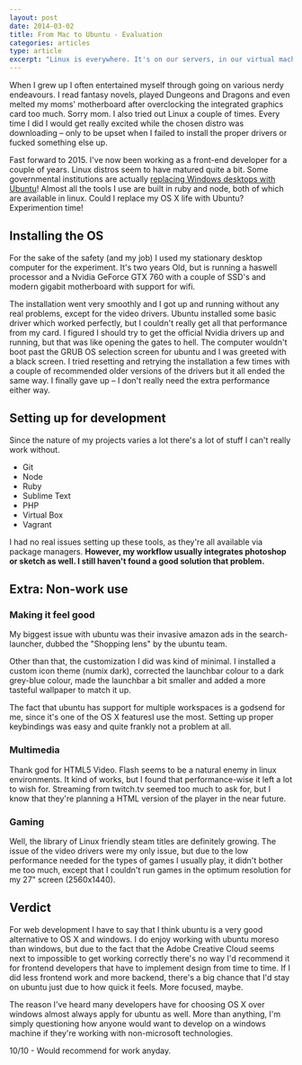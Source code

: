 ```yaml
---
layout: post
date: 2014-03-02
title: From Mac to Ubuntu - Evaluation
categories: articles
type: article
excerpt: "Linux is everywhere. It's on our servers, in our virtual machines and on our game consoles. I set out into a journey to see if I could replace OS X with a new version of Ubuntu and still work as a front-end developer effectively. Spoiler: It's almost possible."
---
```


When I grew up I often entertained myself through going on various nerdy endeavours. I read fantasy novels, played Dungeons and Dragons and even melted my moms' motherboard after overclocking the integrated graphics card too much. Sorry mom. I also tried out Linux a couple of times. Every time I did I would get really excited while the chosen distro was downloading – only to be upset when I failed to install the proper drivers or fucked something else up. 

Fast forward to 2015. I've now been working as a front-end developer for a couple of years. Linux distros seem to have matured quite a bit. Some governmental institutions are actually [replacing Windows desktops with Ubuntu](http://www.linuxinsider.com/rsstory/74715.html)! Almost all the tools I use are built in ruby and node, both of which are available in linux. Could I replace my OS X life with Ubuntu? Experimention time!

## Installing the OS
For the sake of the safety (and my job) I used my stationary desktop computer for the experiment. It's two years Old, but is running a haswell processor and a Nvidia GeForce GTX 760 with a couple of SSD's and modern gigabit motherboard with support for wifi.

The installation went very smoothly and I got up and running without any real problems, except for the video drivers. Ubuntu installed some basic driver which worked perfectly, but I couldn't really get all that performance from my card. I figured I should try to get the official Nvidia drivers up and running, but that was like opening the gates to hell. The computer wouldn't boot past the GRUB OS selection screen for ubuntu and I was greeted with a black screen. I tried resetting and retrying the installation a few times with a couple of recommended older versions of the drivers but it all ended the same way. I finally gave up – I don't really need the extra performance either way.

## Setting up for development
Since the nature of my projects varies a lot there's a lot of stuff I can't really work without. 

* Git
* Node
* Ruby
* Sublime Text
* PHP
* Virtual Box
* Vagrant

I had no real issues setting up these tools, as they're all available via package managers. **However, my workflow usually integrates photoshop or sketch as well. I still haven't found a good solution that problem.** 


## Extra: Non-work use

### Making it feel good
My biggest issue with ubuntu was their invasive amazon ads in the search-launcher, dubbed the "Shopping lens" by the ubuntu team. 

Other than that, the customization I did was kind of minimal. I installed a custom icon theme (numix dark), corrected the launchbar colour to a dark grey-blue colour, made the launchbar a bit smaller and added a more tasteful wallpaper to match it up.

The fact that ubuntu has support for multiple workspaces is a godsend for me, since it's one of the OS X featuresI use the most. Setting up proper keybindings was easy and quite frankly not a problem at all.

### Multimedia
Thank god for HTML5 Video. Flash seems to be a natural enemy in linux environments. It kind of works, but I found that performance-wise it left a lot to wish for. Streaming from twitch.tv seemed too much to ask for, but I know that they're planning a HTML version of the player in the near future.

### Gaming
Well, the library of Linux friendly steam titles are definitely growing. The issue of the video drivers were my only issue, but due to the low performance needed for the types of games I usually play, it didn't bother me too much, except that I couldn't run games in the optimum resolution for my 27" screen (2560x1440).

## Verdict
For web development I have to say that I think ubuntu is a very good alternative to OS X and windows. I do enjoy working with ubuntu moreso than windows, but due to the fact that the Adobe Creative Cloud seems next to impossible to get working correctly there's no way I'd recommend it for frontend developers that have to implement design from time to time. If I did less frontend work and more backend, there's a big chance that I'd stay on ubuntu just due to how quick it feels. More focused, maybe.

The reason I've heard many developers have for choosing OS X over windows almost always apply for ubuntu as well. More than anything, I'm simply questioning how anyone would want to develop on a windows machine if they're working with non-microsoft technologies. 

10/10 - Would recommend for work anyday.